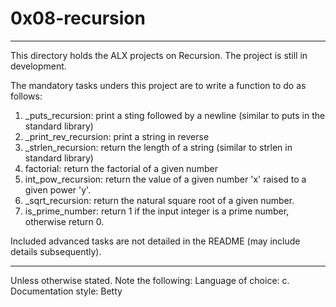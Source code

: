 # 0x08-recursion
***

This directory holds the ALX projects on Recursion.
The project is still in development.

The mandatory tasks unders this project are to write a function to do as follows:
1. _puts_recursion: print a sting followed by a newline (similar to puts in the standard library)
2. _print_rev_recursion: print a string in reverse
3. _strlen_recursion: return the length of a string (similar to strlen in standard library)
4. factorial: return the factorial of a given number
5. int_pow_recursion: return the value of a given number 'x' raised to a given power 'y'.
6. _sqrt_recursion: return the natural square root of a given number.
7. is_prime_number: return 1 if the input integer is a prime number, otherwise return 0.

Included advanced tasks are not detailed in the README (may include details subsequently).
***

Unless otherwise stated. Note the following: 
Language of choice: c.
Documentation style: Betty
